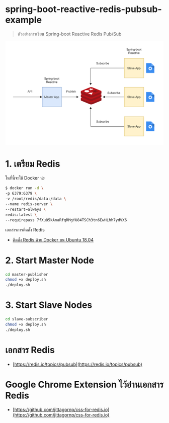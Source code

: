 # spring-boot-reactive-redis-pubsub-example 

> ตัวอย่างการเขียน Spring-boot Reactive Redis Pub/Sub

<img src="./redis-pubsub.png" width="700">

# 1. เตรียม Redis

ในที่นี้จะใช้ Docker น่ะ 

```sh
$ docker run -d \
-p 6379:6379 \
-v /root/redis/data:/data \
--name redis-server \
--restart=always \
redis:latest \
--requirepass 7fXu85kAnaRfqRMgYU84TSCh3tn6EwHLhh7ydVX6
```

เอกสารการติดตั้ง Redis 

- [ติดตั้ง Redis ด้วย Docker บน Ubuntu 18.04](https://www.jittagornp.me/blog/install-docker-redis-on-ubuntu-18.04/)

# 2. Start Master Node

```sh
cd master-publisher
chmod +x deploy.sh
./deploy.sh
```

# 3. Start Slave Nodes

```sh
cd slave-subscriber
chmod +x deploy.sh
./deploy.sh
```

# เอกสาร Redis

- [https://redis.io/topics/pubsub](https://redis.io/topics/pubsub)

# Google Chrome Extension ไว้อ่านเอกสาร Redis 

- [https://github.com/jittagornp/css-for-redis.io](https://github.com/jittagornp/css-for-redis.io)
